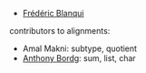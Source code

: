 - [Frédéric Blanqui](https://blanqui.gitlabpages.inria.fr/)

contributors to alignments:
- Amal Makni: subtype, quotient
- [Anthony Bordg](https://sites.google.com/site/anthonybordg/): sum, list, char
